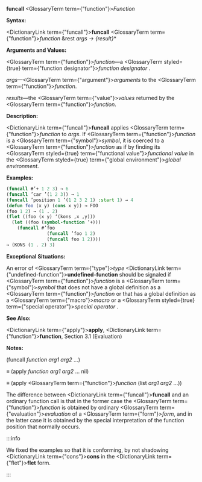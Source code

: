 **funcall** <GlossaryTerm  term={"function"}><i>Function</i></GlossaryTerm>

**Syntax:**

<DictionaryLink  term={"funcall"}><b>funcall</b></DictionaryLink> <GlossaryTerm  term={"function"}><i>function</i></GlossaryTerm> &amp;rest *args → \{result\}*\*

**Arguments and Values:**

<GlossaryTerm  term={"function"}><i>function</i></GlossaryTerm>—a <GlossaryTerm styled={true} term={"function designator"}><i>function designator</i></GlossaryTerm> .

*args*—<GlossaryTerm  term={"argument"}><i>arguments</i></GlossaryTerm> to the <GlossaryTerm  term={"function"}><i>function</i></GlossaryTerm>.

*results*—the <GlossaryTerm  term={"value"}><i>values</i></GlossaryTerm> returned by the <GlossaryTerm  term={"function"}><i>function</i></GlossaryTerm>.

**Description:**

<DictionaryLink  term={"funcall"}><b>funcall</b></DictionaryLink> applies <GlossaryTerm  term={"function"}><i>function</i></GlossaryTerm> to *args*. If <GlossaryTerm  term={"function"}><i>function</i></GlossaryTerm> is a <GlossaryTerm  term={"symbol"}><i>symbol</i></GlossaryTerm>, it is coerced to a <GlossaryTerm  term={"function"}><i>function</i></GlossaryTerm> as if by finding its <GlossaryTerm styled={true} term={"functional value"}><i>functional value</i></GlossaryTerm> in the <GlossaryTerm styled={true} term={"global environment"}><i>global environment</i></GlossaryTerm>.

**Examples:**

```lisp
(funcall #’+ 1 2 3) → 6 
(funcall ’car ’(1 2 3)) → 1 
(funcall ’position 1 ’(1 2 3 2 1) :start 1) → 4 
(defun foo (x y) (cons x y)) → FOO
(foo 1 2) → (1 . 2) 
(flet ((foo (x y) ‘(kons ,x ,y))) 
  (let ((foo (symbol-function ’+))) 
    (funcall #’foo 
               (funcall ’foo 1 2) 
               (funcall foo 1 2)))) 
→ (KONS (1 . 2) 3) 
```

**Exceptional Situations:**

An error of <GlossaryTerm  term={"type"}><i>type</i></GlossaryTerm> <DictionaryLink  term={"undefined-function"}><b>undefined-function</b></DictionaryLink> should be signaled if <GlossaryTerm  term={"function"}><i>function</i></GlossaryTerm> is a <GlossaryTerm  term={"symbol"}><i>symbol</i></GlossaryTerm> that does not have a global definition as a <GlossaryTerm  term={"function"}><i>function</i></GlossaryTerm> or that has a global definition as a <GlossaryTerm  term={"macro"}><i>macro</i></GlossaryTerm> or a <GlossaryTerm styled={true} term={"special operator"}><i>special operator</i></GlossaryTerm> .

**See Also:**

<DictionaryLink  term={"apply"}><b>apply</b></DictionaryLink>, <DictionaryLink  term={"function"}><b>function</b></DictionaryLink>, Section 3.1 (Evaluation)

**Notes:**

(funcall *function arg1 arg2* ...)

*≡* (apply *function arg1 arg2* ... nil)

*≡* (apply <GlossaryTerm  term={"function"}><i>function</i></GlossaryTerm> (list *arg1 arg2* ...))

The difference between <DictionaryLink  term={"funcall"}><b>funcall</b></DictionaryLink> and an ordinary function call is that in the former case the <GlossaryTerm  term={"function"}><i>function</i></GlossaryTerm> is obtained by ordinary <GlossaryTerm  term={"evaluation"}><i>evaluation</i></GlossaryTerm> of a <GlossaryTerm  term={"form"}><i>form</i></GlossaryTerm>, and in the latter case it is obtained by the special interpretation of the function position that normally occurs.

:::info

We fixed the examples so that it is conforming, by not shadowing <DictionaryLink  term={"cons"}><b>cons</b></DictionaryLink> in the <DictionaryLink  term={"flet"}><b>flet</b></DictionaryLink> form.

:::
